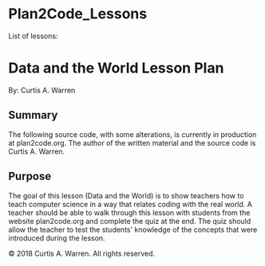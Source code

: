 # Plan2Code_Lessons

List of lessons:

# Data and the World Lesson Plan

By: Curtis A. Warren

## Summary

The following source code, with some alterations, is currently in production at plan2code.org. The author of the written material and the source code is Curtis A. Warren.

## Purpose

The goal of this lesson (Data and the World) is to show teachers how to teach computer science in a way that relates coding with the real world. A teacher should be able to walk through this lesson with students from the website plan2code.org and complete the quiz at the end. The quiz should allow the teacher to test the students' knowledge of the concepts that were introduced during the lesson.

© 2018 Curtis A. Warren. All rights reserved.
